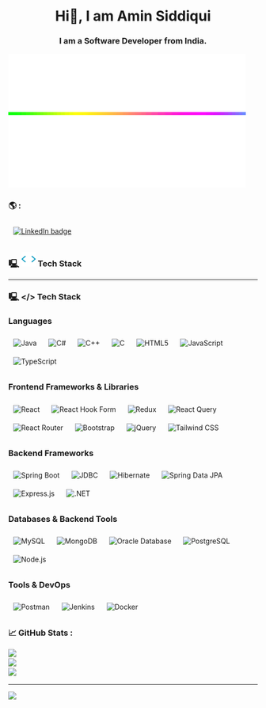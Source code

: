 <!--## Howdy! 👋
## I'm Amin, a Software Developer. -->
<h1 align="center">Hi👋, I am Amin Siddiqui</h1>
<h3 align="center">I am a Software Developer from India.</h3>

<img src="static/divider.gif"/>
<!--## #30NitesOfCode: [Check out my progress!](https://www.codedex.io/@amin/30-nites-of-code)  
  [#30NitesOfCode](https://www.codedex.io/@amin/30-nites-of-code)
  ![@amin #30NitesOfCode](https://www.codedex.io/api/petStatus?user=amin)-->
<!--
**aameensiddiqui/aameensiddiqui** is a ✨ _special_ ✨ repository because its `README.md` (this file) appears on your GitHub profile.
https://gprm.itsvg.in/
![JavaFX](https://img.shields.io/badge/javafx-%23FF0000.svg?style=for-the-badge&logo=javafx&logoColor=white)
![Notion](https://img.shields.io/badge/Notion-%23000000.svg?style=for-the-badge&logo=notion&logoColor=white)
socials
[![Stack Overflow](https://img.shields.io/badge/-Stackoverflow-FE7A16?logo=stack-overflow&logoColor=white)](https://stackoverflow.com/users/27310691) [![Codepen](https://img.shields.io/badge/Codepen-000000?style=for-the-badge&logo=codepen&logoColor=white)](https://codepen.io/aminsiddiqui) 
Here are some ideas to get you started:
- 🔭 I’m currently working on ...
- 🌱 I’m currently learning ...
- 👯 I’m looking to collaborate on ...
- 🤔 I’m looking for help with ...
- 💬 Ask me about ...
- 📫 How to reach me: ...
- 😄 Pronouns: ...
- ⚡ Fun fact: ...
💻 🌐📊
[![LinkedIn](https://img.shields.io/badge/LinkedIn-%230077B5.svg?logo=linkedin&logoColor=white)](https://linkedin.com/in/siddiquiamin) 
-->

### 🌎 :

<a href="https://linkedin.com/in/siddiquiamin" target="_blank">
  <img src="https://img.shields.io/badge/LinkedIn-%230077B5.svg?logo=linkedin&logoColor=white" alt="LinkedIn badge" style="vertical-align:middle; margin:10px; height:25px; width:auto;" />
</a>

### 🖳 <img src="static/codegif.webp" width="30"/> Tech Stack

---

### 🖳 </> Tech Stack

<!-- Languages -->
<h3>Languages</h3>
<span>
  <img src="https://upload.wikimedia.org/wikipedia/en/3/30/Java_programming_language_logo.svg" alt="Java" width="40" style="margin:10px; vertical-align:middle"/>
  <img src="https://img.shields.io/badge/C%23-%23239120.svg?style=flat&logo=csharp&logoColor=white" alt="C#" style="margin:10px; height:25px; vertical-align:middle"/>
  <img src="https://img.shields.io/badge/C++-%2300599C.svg?style=flat&logo=c%2B%2B&logoColor=white" alt="C++" style="margin:10px; height:25px; vertical-align:middle"/>
  <img src="https://img.shields.io/badge/C-%2300599C.svg?style=flat&logo=c&logoColor=white" alt="C" style="margin:10px; height:25px; vertical-align:middle"/>
  <img src="https://img.shields.io/badge/HTML-%23E34F26.svg?style=flat&logo=html5&logoColor=white" alt="HTML5" style="margin:10px; height:25px; vertical-align:middle"/>
  <img src="https://img.shields.io/badge/JavaScript-%23323330.svg?style=flat&logo=javascript&logoColor=%23F7DF1E" alt="JavaScript" style="margin:10px; height:25px; vertical-align:middle"/>
  <img src="https://img.shields.io/badge/TypeScript-%23007ACC.svg?style=flat&logo=typescript&logoColor=white" alt="TypeScript" style="margin:10px; height:25px; vertical-align:middle"/>
</span>

<br/>

<!-- Frontend Frameworks and Libraries -->
<h3>Frontend Frameworks & Libraries</h3>
<span>
  <img src="https://img.shields.io/badge/React-%2320232a.svg?style=flat&logo=react&logoColor=%2361DAFB" alt="React" style="margin:10px; height:25px; vertical-align:middle"/>
  <img src="https://img.shields.io/badge/React%20Hook%20Form-%23EC5990.svg?style=flat&logo=reacthookform&logoColor=white" alt="React Hook Form" style="margin:10px; height:25px; vertical-align:middle"/>
  <img src="https://img.shields.io/badge/Redux-%23593d88.svg?style=flat&logo=redux&logoColor=white" alt="Redux" style="margin:10px; height:25px; vertical-align:middle"/>
  <img src="https://img.shields.io/badge/-React%20Query-FF4154?style=flat&logo=react%20query&logoColor=white" alt="React Query" style="margin:10px; height:25px; vertical-align:middle"/>
  <img src="https://img.shields.io/badge/React_Router-CA4245?style=flat&logo=react-router&logoColor=white" alt="React Router" style="margin:10px; height:25px; vertical-align:middle"/>
  <img src="https://img.shields.io/badge/Bootstrap-%238511FA.svg?style=flat&logo=bootstrap&logoColor=white" alt="Bootstrap" style="margin:10px; height:25px; vertical-align:middle"/>
  <img src="https://img.shields.io/badge/jQuery-%230769AD.svg?style=flat&logo=jquery&logoColor=white" alt="jQuery" style="margin:10px; height:25px; vertical-align:middle"/>
  <img src="https://img.shields.io/badge/Tailwind CSS-%2338B2AC.svg?style=flat&logo=tailwind-css&logoColor=white" alt="Tailwind CSS" style="margin:10px; height:25px; vertical-align:middle"/>
</span>

<br/>

<!-- Backend Frameworks -->
<h3>Backend Frameworks</h3>
<span>
  <img src="https://img.shields.io/badge/Spring%20Boot-%236DB33F.svg?style=flat&logo=spring&logoColor=white" alt="Spring Boot" style="margin:10px; height:25px; vertical-align:middle"/>
  <img src="https://img.shields.io/badge/JDBC-%23007ACC.svg?style=flat&logo=java&logoColor=white" alt="JDBC" style="margin:10px; height:25px; vertical-align:middle" />
  <img src="https://img.shields.io/badge/Hibernate-59666C?style=flat&logo=hibernate&logoColor=white" alt="Hibernate" style="margin:10px; height:25px; vertical-align:middle"/>
  <img src="https://img.shields.io/badge/Spring%20Data%20JPA-%236DB33F.svg?style=flat&logo=spring&logoColor=white" alt="Spring Data JPA" style="margin:10px; height:25px; vertical-align:middle" />

  <img src="https://img.shields.io/badge/Express.js-%23404d59.svg?style=flat&logo=express&logoColor=white" alt="Express.js" style="margin:10px; height:25px; vertical-align:middle"/>
  <img src="https://img.shields.io/badge/.NET-5C2D91?style=flat&logo=.net&logoColor=white" alt=".NET" style="margin:10px; height:25px; vertical-align:middle"/>
</span>

<br/>

<!-- Databases & Backend Tools -->
<h3>Databases & Backend Tools</h3>
<span>
  <img src="https://img.shields.io/badge/MySQL-4479A1.svg?style=flat&logo=mysql&logoColor=white" alt="MySQL" style="margin:10px; height:25px; vertical-align:middle"/>
  <img src="https://img.shields.io/badge/MongoDB-%234ea94b.svg?style=flat&logo=mongodb&logoColor=white" alt="MongoDB" style="margin:10px; height:25px; vertical-align:middle"/>
  <img src="https://img.shields.io/badge/Oracle_DB-F80000?style=flat&logo=oracle&logoColor=white" alt="Oracle Database" style="margin:10px; height:25px; vertical-align:middle" />
  <img src="https://img.shields.io/badge/PostgreSQL-336791?style=flat&logo=postgresql&logoColor=white" alt="PostgreSQL" style="margin:10px; height:25px; vertical-align:middle" />
  <img src="https://img.shields.io/badge/Node.js-6DA55F?style=flat&logo=node.js&logoColor=white" alt="Node.js" style="margin:10px; height:25px; vertical-align:middle"/>
</span>

<br/>

<!-- Tools & DevOps -->
<h3>Tools & DevOps</h3>
<span>
  <img src="https://img.shields.io/badge/Postman-FF6C37?style=flat&logo=postman&logoColor=white" alt="Postman" style="margin:10px; height:25px; vertical-align:middle"/>
  <img src="https://img.shields.io/badge/Jenkins-%232C5263.svg?style=flat&logo=jenkins&logoColor=white" alt="Jenkins" style="margin:10px; height:25px; vertical-align:middle"/>
  <img src="https://img.shields.io/badge/Docker-%230db7ed.svg?style=flat&logo=docker&logoColor=white" alt="Docker" style="margin:10px; height:25px; vertical-align:middle"/>
</span>

<!--
![Java](https://img.shields.io/badge/java-%23ED8B00.svg?style=flat&logo=openjdk&logoColor=white)
![C#](https://img.shields.io/badge/c%23-%23239120.svg?style=flat&logo=csharp&logoColor=white)
![C++](https://img.shields.io/badge/c++-%2300599C.svg?style=flat&logo=c%2B%2B&logoColor=white)
![C](https://img.shields.io/badge/c-%2300599C.svg?style=flat&logo=c&logoColor=white)
![HTML5](https://img.shields.io/badge/html5-%23E34F26.svg?style=flat&logo=html5&logoColor=white)
![JavaScript](https://img.shields.io/badge/javascript-%23323330.svg?style=flat&logo=javascript&logoColor=%23F7DF1E)
![TypeScript](https://img.shields.io/badge/typescript-%23007ACC.svg?style=flat&logo=typescript&logoColor=white)
![.Net](https://img.shields.io/badge/.NET-5C2D91?style=flat&logo=.net&logoColor=white)
![Bootstrap](https://img.shields.io/badge/bootstrap-%238511FA.svg?style=flat&logo=bootstrap&logoColor=white)
![jQuery](https://img.shields.io/badge/jquery-%230769AD.svg?style=flat&logo=jquery&logoColor=white)
![JWT](https://img.shields.io/badge/JWT-black?style=flat&logo=JSON%20web%20tokens)
![NodeJS](https://img.shields.io/badge/node.js-6DA55F?style=flat&logo=node.js&logoColor=white)
![React](https://img.shields.io/badge/react-%2320232a.svg?style=flat&logo=react&logoColor=%2361DAFB)
![React Hook Form](https://img.shields.io/badge/React%20Hook%20Form-%23EC5990.svg?style=flat&logo=reacthookform&logoColor=white)
![Redux](https://img.shields.io/badge/redux-%23593d88.svg?style=flat&logo=redux&logoColor=white)
![React Query](https://img.shields.io/badge/-React%20Query-FF4154?style=flat&logo=react%20query&logoColor=white)
![React Router](https://img.shields.io/badge/React_Router-CA4245?style=flat&logo=react-router&logoColor=white)
![Spring](https://img.shields.io/badge/spring-%236DB33F.svg?style=flat&logo=spring&logoColor=white)
![Apache Tomcat](https://img.shields.io/badge/apache%20tomcat-%23F8DC75.svg?style=flat&logo=apache-tomcat&logoColor=black)
![Jenkins](https://img.shields.io/badge/jenkins-%232C5263.svg?style=flat&logo=jenkins&logoColor=white)
![MongoDB](https://img.shields.io/badge/MongoDB-%234ea94b.svg?style=flat&logo=mongodb&logoColor=white)
![MySQL](https://img.shields.io/badge/mysql-4479A1.svg?style=flat&logo=mysql&logoColor=white)
![GitHub](https://img.shields.io/badge/github-%23121011.svg?style=flat&logo=github&logoColor=white)
![Docker](https://img.shields.io/badge/docker-%230db7ed.svg?style=flat&logo=docker&logoColor=white)
![Postman](https://img.shields.io/badge/Postman-FF6C37?style=flat&logo=postman&logoColor=white)
-->

### 📈 GitHub Stats :

![](https://github-readme-stats.vercel.app/api?username=aameensiddiqui&theme=transparent&hide_border=false&include_all_commits=true&count_private=true)<br/>
![](https://github-readme-streak-stats.herokuapp.com/?user=aameensiddiqui&theme=transparent&hide_border=false)<br/>
![](https://github-readme-stats.vercel.app/api/top-langs/?username=aameensiddiqui&theme=transparent&hide_border=false&include_all_commits=true&count_private=true&layout=compact)

<!--
[![TestUser at CodeAbbey banner](https://www.codeabbey.com/index/user_banner/aminsiddiqui.png)](https://www.codeabbey.com/index/user_profile/aminsiddiqui)
### ✍️ Random Dev Quote :
![](https://quotes-github-readme.vercel.app/api?type=vetical&theme=tokyonight)
### 🔝 Top Contributed Repo
![](https://github-contributor-stats.vercel.app/api?username=aameensiddiqui&limit=5&theme=transparent&combine_all_yearly_contributions=true) -->

---

[![](https://visitcount.itsvg.in/api?id=aameensiddiqui&icon=2&color=1)](https://visitcount.itsvg.in)

<!-- Proudly created with GPRM ( https://gprm.itsvg.in ) -->
